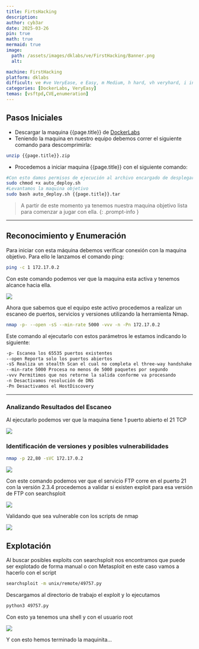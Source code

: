 ```yaml
---
title: FirtsHacking
description:
author: cyb3ar
date: 2025-03-26
pin: true
math: true
mermaid: true
image:
  path: /assets/images/dklabs/ve/FirstHacking/Banner.png
  alt: 

machine: FirstHacking
platform: dklabs
difficult: ve #ve VeryEase, e Easy, m Medium, h hard, vh veryhard, i insane
categories: [DockerLabs, VeryEasy]
temas: [vsftpd,CVE,enumeration]
---
```


## Pasos Iniciales

- Descargar la maquina {{page.title}} de [DockerLabs](https://dockerlabs.es/)
- Teniendo la maquina en nuestro equipo debemos correr el siguiente comando para descomprimirla:

```bash
unzip {{page.title}}.zip
```

- Procedemos a iniciar maquina {{page.title}} con el siguiente comando:

```bash
#Con esto damos permisos de ejecución al archivo encargado de desplegarnos la máquina.
sudo chmod +x auto_deploy.sh
#Levantamos la maquina objetivo
sudo bash auto_deploy.sh {{page.title}}.tar
```

<!-- markdownlint-capture -->
<!-- markdownlint-disable -->

> A partir de este momento ya tenemos nuestra maquina objetivo lista para comenzar a jugar con ella.
{: .prompt-info }

<!-- markdownlint-restore -->

----------------------------------------------------------------------------

## Reconocimiento y Enumeración

Para iniciar con esta máquina debemos verificar conexión con la maquina objetivo. Para ello le lanzamos el comando ping:

```bash
ping -c 1 172.17.0.2
```

Con este comando podemos ver que la maquina esta activa y tenemos alcance hacia ella. 

![](/assets/images/{{page.platform}}/{{page.difficult}}/{{page.machine}}/Ping.png)

Ahora que sabemos que el equipo este activo procedemos a realizar un escaneo de puertos, servicios y versiones utilizando la herramienta Nmap.

```bash
nmap -p- --open -sS --min-rate 5000 -vvv -n -Pn 172.17.0.2
```

Este comando al ejecutarlo con estos parámetros le estamos indicando lo siguiente:

```bash
-p- Escanea los 65535 puertos existentes
--open Reporta solo los puertos abiertos
-sS Realiza un stealth Scan el cual no completa el three-way handshake (SYN / SYN-ACK / RST)
--min-rate 5000 Procesa no menos de 5000 paquetes por segundo
-vvv Permitimos que nos retorne la salida conforme va procesando
-n Desactivamos resolución de DNS
-Pn Desactivamos el HostDiscovery
```

---------------------------------------------------------------------------------

### Analizando Resultados del Escaneo

Al ejecutarlo podemos ver que la maquina tiene 1 puerto abierto el 21 TCP

![](/assets/images/{{page.platform}}/{{page.difficult}}/{{page.machine}}/Nmap1.png)

### Identificación de versiones y posibles vulnerabilidades

```bash
nmap -p 22,80 -sVC 172.17.0.2
```

![](/assets/images/{{page.platform}}/{{page.difficult}}/{{page.machine}}/Services.png)

Con este comando podemos ver que el servicio FTP corre en el puerto 21 con la versión 2.3.4 procedemos a validar si existen exploit para esa versión de FTP con searchsploit

![](/assets/images/{{page.platform}}/{{page.difficult}}/{{page.machine}}/Searchsploit.png)

Validando que sea vulnerable con los scripts de nmap

![](/assets/images/{{page.platform}}/{{page.difficult}}/{{page.machine}}/Nmap2.png)

## Explotación 

Al buscar posibles exploits con searchsploit nos encontramos que puede ser explotado de forma manual o con Metasploit en este caso vamos a hacerlo con el script

```bash
searchsploit -m unix/remote/49757.py
```

Descargamos al directorio de trabajo el exploit y lo ejecutamos

```bash
python3 49757.py 
```

Con esto ya tenemos una shell y con el usuario root

![](/assets/images/{{page.platform}}/{{page.difficult}}/{{page.machine}}/Root.png)

Y con esto hemos terminado la maquinita...